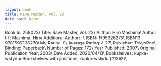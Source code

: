 ```yaml
---
layout: book
title: Rave Master, Vol. 23
date_read: None
---
```


Book Id: 258023\ 
Title: Rave Master, Vol. 23\ 
Author: Hiro Mashima\ 
Author l-f: Mashima, Hiro\ 
Additional Authors: \ 
ISBN: 1595326278\ 
ISBN13: 9781595326270\ 
My Rating: 0\ 
Average Rating: 4.27\ 
Publisher: TokyoPop\ 
Binding: Paperback\ 
Number of Pages: 172\ 
Year Published: 2007\ 
Original Publication Year: 2003\ 
Date Added: 2020/04/13\ 
Bookshelves: kupka-wstydu\ 
Bookshelves with positions: kupka-wstydu (#1362)\ 

